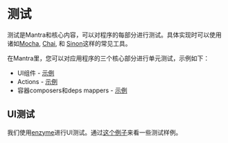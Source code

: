 # 测试

测试是Mantra和核心内容，可以对程序的每部分进行测试。具体实现时可以使用诸如[Mocha](https://mochajs.org/), [Chai](http://chaijs.com/), 和 [Sinon](http://sinonjs.org/)这样的常见工具。

在Mantra里，您可以对应用程序的三个核心部分进行单元测试，示例如下：

* UI组件 - [示例](https://github.com/mantrajs/mantra-sample-blog-app/blob/master/client/modules/core/components/tests/post.js)
* Actions - [示例](https://github.com/mantrajs/mantra-sample-blog-app/blob/master/client/modules/core/actions/tests/posts.js)
* 容器composers和deps mappers - [示例](https://github.com/mantrajs/mantra-sample-blog-app/blob/master/client/modules/core/containers/tests/post.js)

## UI测试

我们使用[enzyme](https://github.com/airbnb/enzyme)进行UI测试。通过[这个例子](https://github.com/mantrajs/mantra-sample-blog-app/blob/master/client/modules/core/components/tests/post.js)来看一些测试样例。
